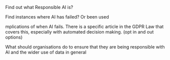 <!-- Task -->
<!-- Practical: Artificial
Intelligence (AI)
In Data Science we process a lot data through AI. With the GDPR, it is becoming increasingly important to understand the ethics behind the data that is collected, stored, processed and evaluated.
Your task is to:
• Find out what Responsible AI is?
• Find instances where AI has failed? Or been used
maliciously or incorrectly.
• Implications of when AI fails. There is a specific article in the GDPR Law that covers this, especially with automated decision making. (opt in and out options).
• What should organisations do to ensure that they are being responsible with AI and the wider use of data in general?
• Maximum 500 words. -->

Find out what Responsible AI is?

Find instances where AI has failed? Or been used

mplications of when AI fails. There is a specific article in the GDPR Law that covers this, especially with automated decision making. (opt in and out options)


What should organisations do to ensure that they are being responsible with AI and the wider use of data in general